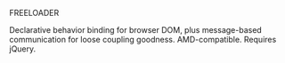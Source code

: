 FREELOADER

Declarative behavior binding for browser DOM, plus message-based communication for loose coupling goodness. AMD-compatible. Requires jQuery.

